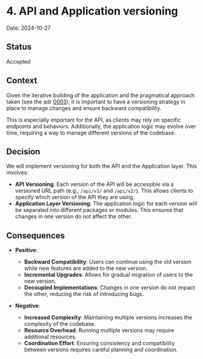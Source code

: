 # 4. API and Application versioning

Date: 2024-10-27

## Status

Accepted

## Context

Given the iterative building of the application and the pragmatical approach taken (see the adr [0003](./0003-v1-shortening-logic.md)), it is important to have a versioning strategy in place to manage changes and ensure backward compatibility.

This is especially important for the API, as clients may rely on specific endpoints and behaviors. Additionally, the application logic may evolve over time, requiring a way to manage different versions of the codebase.
## Decision

We will implement versioning for both the API and the Application layer. This involves:

- **API Versioning**: Each version of the API will be accessible via a versioned URL path (e.g., `/api/v1/` and `/api/v2/`). This allows clients to specify which version of the API they are using.
- **Application Layer Versioning**: The application logic for each version will be separated into different packages or modules. This ensures that changes in one version do not affect the other.

## Consequences

- **Positive**:
    - **Backward Compatibility**: Users can continue using the old version while new features are added to the new version.
    - **Incremental Upgrades**: Allows for gradual migration of users to the new version.
    - **Decoupled Implementations**: Changes in one version do not impact the other, reducing the risk of introducing bugs.

- **Negative**:
    - **Increased Complexity**: Maintaining multiple versions increases the complexity of the codebase.
    - **Resource Overhead**: Running multiple versions may require additional resources.
    - **Coordination Effort**: Ensuring consistency and compatibility between versions requires careful planning and coordination.
